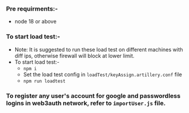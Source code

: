 


### Pre requirments:-

- node 18 or above
### To start load test:-

- Note: It is suggested to run these load test on different machines with diff ips, otherwise firewall will block at lower limit.
- To start load test:-
    - `npm i`
    - Set the load test config in `loadTest/keyAssign.artillery.conf` file
    - `npm run loadtest`


### To register any user's account for google and passwordless logins in web3auth network, refer to `importUser.js` file.


